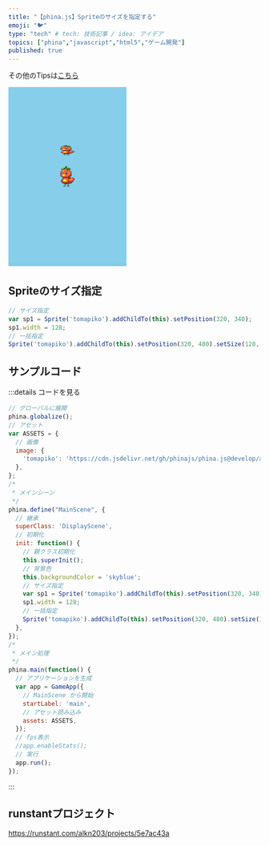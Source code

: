 ```yaml
---
title: "【phina.js】Spriteのサイズを指定する"
emoji: "🐦"
type: "tech" # tech: 技術記事 / idea: アイデア
topics: ["phina","javascript","html5","ゲーム開発"]
published: true
---
```


その他のTipsは[こちら](https://zenn.dev/alkn203/articles/phina-tips-rewrite)

![resize-sprite](/images/resize-sprite.png)

## Spriteのサイズ指定

```js
// サイズ指定
var sp1 = Sprite('tomapiko').addChildTo(this).setPosition(320, 340);
sp1.width = 128;
// 一括指定
Sprite('tomapiko').addChildTo(this).setPosition(320, 480).setSize(128, 128);
```

## サンプルコード
:::details コードを見る

```js
// グローバルに展開
phina.globalize();
// アセット
var ASSETS = {
  // 画像
  image: {
    'tomapiko': 'https://cdn.jsdelivr.net/gh/phinajs/phina.js@develop/assets/images/tomapiko.png',
  },
};
/*
 * メインシーン
 */
phina.define("MainScene", {
  // 継承
  superClass: 'DisplayScene',
  // 初期化
  init: function() {
    // 親クラス初期化
    this.superInit();
    // 背景色
    this.backgroundColor = 'skyblue';
    // サイズ指定
    var sp1 = Sprite('tomapiko').addChildTo(this).setPosition(320, 340);
    sp1.width = 128;
    // 一括指定
    Sprite('tomapiko').addChildTo(this).setPosition(320, 480).setSize(128, 128);
  },
});
/*
 * メイン処理
 */
phina.main(function() {
  // アプリケーションを生成
  var app = GameApp({
    // MainScene から開始
    startLabel: 'main',
    // アセット読み込み
    assets: ASSETS,
  });
  // fps表示
  //app.enableStats();
  // 実行
  app.run();
});
```
:::

## runstantプロジェクト
https://runstant.com/alkn203/projects/5e7ac43a